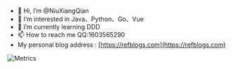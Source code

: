 - 👋 Hi, I’m @NiuXiangQian
- 👀 I’m interested in Java、Python、Go、Vue
- 🌱 I’m currently learning DDD
- 📫 How to reach me QQ:1603565290
- My personal blog address : [https://refblogs.com](https://refblogs.com)

![Metrics](https://metrics.lecoq.io/NiuXiangQian)
